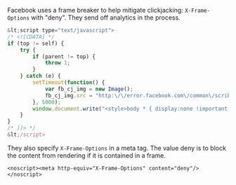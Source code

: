 Facebook uses a frame breaker to help mitigate clickjacking: `X-Frame-Options` with "deny". They send off analytics in the process.

```javascript
&lt;script type="text/javascript">
/* <![CDATA[ */
if (top != self) {
    try {
        if (parent != top) {
            throw 1;
        }
    } catch (e) {
        setTimeout(function() {
            var fb_cj_img = new Image();
            fb_cj_img.src = "http:\/\/error.facebook.com\/common\/scribe_endpoint.php?c=si_clickjacking&m&t=";
        }, 5000);
        window.document.write("<style>body * { display:none !important; }<\/style><a href=\"#\" onclick=\"top.location.href=window.location.href\" style=\"display: block !important; padding: 10px\"><i class=\"img spritemap_3e9q9m sx_5eabfc\" style=\"display:block !important\"><\/i>Go to Facebook.com<\/a>");
    }
}
/* ]]> */
&lt;/script>
```

They also specify `X-Frame-Options` in a meta tag. The value deny is to block the content from rendering if it is contained in a frame.

```
<noscript><meta http-equiv="X-Frame-Options" content="deny"/></noscript>
```